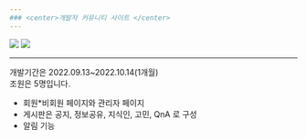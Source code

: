 ```yaml
---
### <center>개발자 커뮤니티 사이트 </center>
---
```


![](https://velog.velcdn.com/images/woojjus2/post/c24db6ed-d161-4541-9ad0-63cb9e5a3550/image.png)
![](https://velog.velcdn.com/images/woojjus2/post/4c23f18b-2047-4ca7-ad6b-5cab562d4a40/image.png)

---
개발기간은 2022.09.13~2022.10.14(1개월)<br>
조원은 5명입니다.
* 회원*비회원 페이지와 관리자 페이지 <br>
* 게시판은 공지, 정보공유, 지식인, 고민, QnA 로 구성
* 알림 기능<br>


